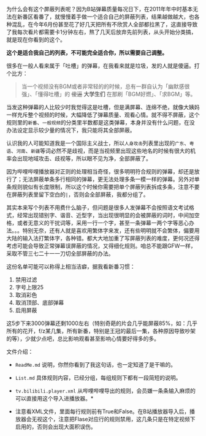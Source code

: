 为什么会有这个屏蔽列表呢？因为B站弹幕质量每况日下，在2011年年中时基本无法在新番区看番了，就慢慢着手做一个适合自己的屏蔽列表，结果越做越大，也各种混乱，在今年6月份甚至花了好几天把所有不欣赏人全部都拉黑了，这直接导致了我每次看片都需要卡1分钟左右，熬了几天后放弃先前列表，从头开始分类搞，就是现在你看到的这个。

**这个是适合我自己的列表，不可能完全适合你，所以需要自己调整。**

很多在一般人看来属于「吐槽」的弹幕，在我看来就是垃圾，发的人就是傻逼。打个比方：

> 当一个视频没有BGM或者非常轻的的时候，总有一群自认为「幽默感很强」、「懂得吐槽」的 ~~傻逼~~ **大学生们** 在那刷「BGM好燃」、「求BGM」等。

当发这种弹幕的人比较少时我觉得这是吐槽，但是满屏幕、连绵不绝，就像大姨妈一样充斥整个视频的时候，大幅降低了弹幕质量、观看心情。就不得不屏蔽，这个规则里的`新番`、`一般视频`的分类里半数都是这类弹幕，本身并没有什么问题，在没办法设定显示较少量的情况下，我只能将其全部屏蔽。

认识我的人可能知道我是一个国际主义战士，所以`人身攻击`列表里出现的`广东`、`粤语`、`河南`、`新疆`等词必然不是歧视，而是当视频里出现这些地名的时候有很大的机率会出现地域攻击、歧视等，所以眼不见为净，全部屏蔽了。

因为哔哩哔哩播放器对正则的处理相当奇怪，很多明明符合规则的弹幕，却还是放行了；无法屏蔽单条多行相同的弹幕，更无法处理多条一模一样的弹幕。另外对单条规则貌似有长度限制，所以这个时候你需要把单个屏蔽列表拆成多条，注意不要在屏蔽列表里留下空白的`|`，否则会全部屏蔽，我都分组了。

其实本来写个列表不用费什么脑子，但问题是很多人发弹幕不会按照语文考试格式，经常出现错别字、谐音、近型字，当出现很明显的会被屏蔽的词时，中间加空格，或者无意义的干扰词等，采用一行一个字，甚至一条弹幕一两个字等恶心办法。。。特别无奈，还有人就是喜欢用繁体字来发，还有些明明就不会繁体，偏要用大陆的输入法打繁体字，各种错。都大大地加重了写屏蔽列表的难度，更何况还得考虑可能会导致正常弹幕误屏蔽的情况，又得细化规则。咱总不能跟GFW一样，采取不管三七二十一一刀切全部屏蔽的办法。

这份名单可能可以称得上相当洁癖，据我看新番习惯：

1. 禁用过滤
2. 字号上限25
3. 取消彩色
4. 取消顶部、底部弹幕
5. 启用屏蔽

这5步下来3000弹幕还剩1000左右（特别奇葩的片会几乎能屏蔽85%，如：几乎所有的花开，f/z某几集，所有新番，特别是王冠的最后一集，各种原因导致吵架的等），少就少点吧，总比影响观看甚至影响心情要好得多的多。

文件介绍：

* `ReadMe.md`	说明，你然你看到了我这句话，也一定知道了是干嘛的。  
* `List.md`	具体规则内容，已经分组，每组规则下都有一段简短的说明。  
* `tv.bilibili.player.xml`	从哔哩哔哩导出的规则，会员嫌一条条输入麻烦的可以直接用这个导入进播放器。*

 *  注意看XML文件，里面每行规则前有True和False。在B站播放器导入后，播放器会无视这个，注意把Flase对应行的规则禁用，这几条只是在特定视频下启用的，否则会出现大面积误伤。